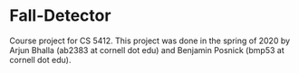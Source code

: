 # Fall-Detector
Course project for CS 5412. This project was done in the spring of 2020 by Arjun Bhalla (ab2383 at cornell dot edu) and Benjamin Posnick (bmp53 at cornell dot edu).
